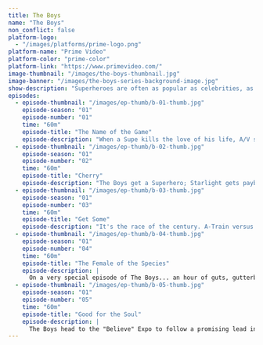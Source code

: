 ```yaml
---
title: The Boys
name: "The Boys"
non_conflict: false
platform-logo:
  - "/images/platforms/prime-logo.png"
platform-name: "Prime Video"
platform-color: "prime-color"
platform-link: "https://www.primevideo.com/"
image-thumbnail: "/images/the-boys-thumbnail.jpg"
image-banner: "/images/the-boys-series-background-image.jpg"
show-description: "Superheroes are often as popular as celebrities, as influential as politicians, and sometimes even as revered as gods. But that's when they're using their powers for good. What happens when the heroes go rogue and start abusing their powers? When it's the powerless against the super powerful, the Boys head out on a heroic quest to expose the truth about the Seven and Vought, the multibillion-dollar conglomerate that manages the superheroes and covers up their dirty secrets."
episodes:
  - episode-thumbnail: "/images/ep-thumb/b-01-thumb.jpg"
    episode-season: "01"
    episode-number: "01"
    time: "60m"
    episode-title: "The Name of the Game"
    episode-description: "When a Supe kills the love of his life, A/V salesman Hughie Campbell teams up with Billy Butcher, a vigilante hell-bent on punishing corrupt Supes — and Hughie's life will never be the same again."
  - episode-thumbnail: "/images/ep-thumb/b-02-thumb.jpg"
    episode-season: "01"
    episode-number: "02"
    time: "60m"
    episode-title: "Cherry"
    episode-description: "The Boys get a Superhero; Starlight gets payback; Homelander behaves badly; a Senator gets rowdy."
  - episode-thumbnail: "/images/ep-thumb/b-03-thumb.jpg"
    episode-season: "01"
    episode-number: "03"
    time: "60m"
    episode-title: "Get Some"
    episode-description: "It's the race of the century. A-Train versus Shockwave, vying for the title of World's Fastest Man. Meanwhile, the Boys are reunited and it feels so good."
  - episode-thumbnail: "/images/ep-thumb/b-04-thumb.jpg"
    episode-season: "01"
    episode-number: "04"
    time: "60m"
    episode-title: "The Female of the Species"
    episode-description: |
      On a very special episode of The Boys... an hour of guts, gutterballs, airplane hijackings, madness, ghosts, and one very intriguing Female. Oh, and lots of heart — both in the sentimental sense, and in the gory literal sense.
  - episode-thumbnail: "/images/ep-thumb/b-05-thumb.jpg"
    episode-season: "01"
    episode-number: "05"
    time: "60m"
    episode-title: "Good for the Soul"
    episode-description: |
      The Boys head to the "Believe" Expo to follow a promising lead in their ongoing war against the Supes. There might — MIGHT — be a homicidal infant, but you'll have to see for yourself.
---
```

